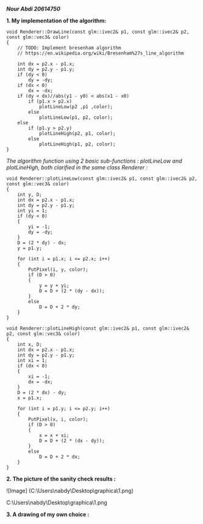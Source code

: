 ***Nour Abdi 20614750***

**1. My implementation of the algorithm:**
```
void Renderer::DrawLine(const glm::ivec2& p1, const glm::ivec2& p2, const glm::vec3& color)
{
	// TODO: Implement bresenham algorithm
	// https://en.wikipedia.org/wiki/Bresenham%27s_line_algorithm

	int dx = p2.x - p1.x;
	int dy = p2.y - p1.y;
	if (dy < 0)
		dy = -dy;
	if (dx < 0)
		dx = -dx;
	if (dy < dx)//abs(y1 - y0) < abs(x1 - x0)
		if (p1.x > p2.x)
			plotLineLow(p2 ,p1 ,color);
		else
			plotLineLow(p1, p2, color);
	else
		if (p1.y > p2.y)
			plotLineHigh(p2, p1, color);
		else
			plotLineHigh(p1, p2, color);
}
```
*The algorithm function using 2 basic sub-functions : plotLineLow and plotLineHigh, both clarified in the same class Renderer :*
```
void Renderer::plotLineLow(const glm::ivec2& p1, const glm::ivec2& p2, const glm::vec3& color)
{
	int y, D;
	int dx = p2.x - p1.x;
	int dy = p2.y - p1.y;
	int yi = 1;
	if (dy < 0)
	{
		yi = -1;
		dy = -dy;
	}
	D = (2 * dy) - dx;
	y = p1.y;

	for (int i = p1.x; i <= p2.x; i++)
	{
		PutPixel(i, y, color);
		if (D > 0)
		{
			y = y + yi;
			D = D + (2 * (dy - dx));
		}
		else
			D = D + 2 * dy;
	}
}

void Renderer::plotLineHigh(const glm::ivec2& p1, const glm::ivec2& p2, const glm::vec3& color)
{
	int x, D;
	int dx = p2.x - p1.x;
	int dy = p2.y - p1.y;
	int xi = 1;
	if (dx < 0)
	{
		xi = -1;
		dx = -dx;
	}
	D = (2 * dx) - dy;
	x = p1.x;

	for (int i = p1.y; i <= p2.y; i++)
	{
		PutPixel(x, i, color);
		if (D > 0)
		{
			x = x + xi;
			D = D + (2 * (dx - dy));
		}
		else
			D = D + 2 * dx;
	}
}
```
**2. The picture of the sanity check results :**

![Image] (C:\Users\nabdy\Desktop\graphica\1.png)

C:\Users\nabdy\Desktop\graphica\1.png

**3. A drawing of my own choice :**

